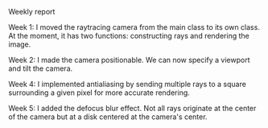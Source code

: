 Weekly report

Week 1: I moved the raytracing camera from the main class to its own class. At the moment, it has two functions: constructing rays and rendering the image.

Week 2: I made the camera positionable. We can now specify a viewport and tilt the camera.

Week 4: I implemented antialiasing by sending multiple rays to a square surrounding a given pixel for more accurate rendering.

Week 5: I added the defocus blur effect. Not all rays originate at the center of the camera but at a disk centered at the camera's center.
